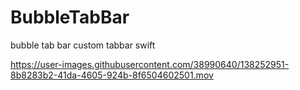 # BubbleTabBar
bubble tab bar custom tabbar swift

https://user-images.githubusercontent.com/38990640/138252951-8b8283b2-41da-4605-924b-8f6504602501.mov

